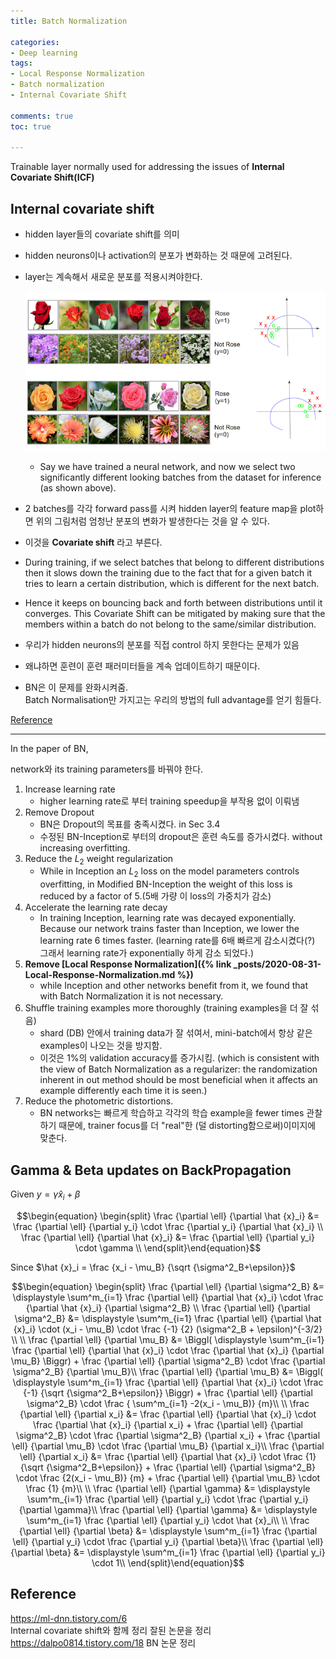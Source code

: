 ```yaml
---
title: Batch Normalization

categories:
- Deep learning
tags:
- Local Response Normalization
- Batch normalization
- Internal Covariate Shift

comments: true
toc: true

---
```


Trainable layer normally used for addressing the issues of **Internal Covariate Shift(ICF)**    

## Internal covariate shift   
- hidden layer들의 covariate shift를 의미 
- hidden neurons이나 activation의 분포가 변화하는 것 때문에 고려된다.            
- layer는 계속해서 새로운 분포를 적용시켜야한다.     
     
     ![ICF](/assets/img/BN/ICF.png)    
    - Say we have trained a neural network, and now we select two significantly different looking batches from the dataset for inference (as shown above).    
- 2 batches를 각각 forward pass를 시켜 hidden layer의 feature map을 plot하면 위의 그림처럼 엄청난 분포의 변화가 발생한다는 것을 알 수 있다.   
- 이것을 **Covariate shift** 라고 부른다.    
-  During training, if we select batches that belong to different distributions then it slows down the training due to the fact that for a given batch it tries to learn a certain distribution, which is different for the next batch.    
-  Hence it keeps on bouncing back and forth between distributions until it converges. This Covariate Shift can be mitigated by making sure that the members within a batch do not belong to the same/similar distribution.        
     
- 우리가 hidden neurons의 분포를 직접 control 하지 못한다는 문제가 있음    
- 왜냐하면 훈련이 훈련 패러미터들을 계속 업데이트하기 때문이다.    
- BN은 이 문제를 완화시켜줌.      
Batch Normalisation만 가지고는 우리의 방법의 full advantage를 얻기 힘들다.    

[Reference](https://towardsdatascience.com/difference-between-local-response-normalization-and-batch-normalization-272308c034ac)    

<!-- <pre id="Update Rule of Gamma and Beta" style="display:hidden;">
    \begin{algorithm}
    \caption{Update Rule of Gamma and Beta}
    \begin{algorithmic}

    \FUNCTION {BackPropagation}{$A, \vec{b}$}
    \STATE Converts a system $A\vec{x} = \vec{b}$ to an upper-triangular system $U\vec{x} = \vec{y}$  
    \STATE Assumes invertible $A \isin \reals^{n \times n}$ and $\vec{b} \isin \reals^{n}$.
    \STATE $U, \vec{y} \leftarrow A, \vec{b}$
        \FOR{$p = 1$ \TO $n$}
            \STATE *Optionally insert pivoting code here*  
            \STATE $s \leftarrow \frac 1 {u_{pp}}$
            \STATE $y_p \leftarrow s \cdot y_p$
            \FOR{$c = p$ \TO $n$}
                \STATE $u_{pc} \leftarrow s \cdot u_{pc}$
            \ENDFOR
            \FOR{$r = p + 1$ \TO $n$}
                \STATE $s \leftarrow {-u_{rp}}$
                \STATE $y_r \leftarrow y_r + s \cdot y_p$
                \FOR{$c=p$ \TO $n$}
                    \STATE ${u_{rc}} \leftarrow {u_{rc}} + s \cdot u_{pc}$
                \ENDFOR
            \ENDFOR
        \ENDFOR
    \RETURN $U, \vec{y}$
    \ENDFUNCTION  
    
    \FUNCTION {Backward-Substitution}{$U, \vec{y}$}
    \STATE Solves upper-triangular systems $U\vec{x} = \vec{y}$  for  $\vec{x}$.
    \STATE $\vec{x} \leftarrow \vec{y}$
        \FOR{$p = n$ \TO $1$}
            \FOR{$r = 1$ \TO $p - 1$}
                \STATE $x_{r} \leftarrow x_{r} - \frac {u_{rp}x_p} {u_{pp}}$
            \ENDFOR
        \ENDFOR
    \RETURN $\vec{x}$
    \ENDFUNCTION
    \end{algorithmic}
    \end{algorithm}
</pre> -->


-------------

In the paper of BN,    
    
network와 its training parameters를 바꿔야 한다.    

1. Increase learning rate    
    - higher learning rate로 부터 training speedup을 부작용 없이 이뤄냄
2. Remove Dropout    
    - BN은 Dropout의 목표를 충족시켰다. in Sec 3.4
    - 수정된 BN-Inception로 부터의 dropout은 훈련 속도를 증가시켰다. without increasing overfitting.
3. Reduce the $L_2$ weight regularization
    - While in Inception an $L_2$ loss on the model parameters controls overfitting, in Modified BN-Inception the weight of this loss is reduced by a factor of 5.(5배 가량 이 loss의 가중치가 감소)
4. Accelerate the learning rate decay
    - In training Inception, learning rate was decayed exponentially.    Because our network trains faster than Inception, we lower the learning rate 6 times faster. (learning rate를 6배 빠르게 감소시켰다(?) 그래서 learning rate가 exponentially 하게 감소 되었다.)
5. **Remove [Local Response Normalization]({% link _posts/2020-08-31-Local-Response-Normalization.md %})**
    - while Inception and other networks benefit from it, we found that with Batch Normalization it is not necessary. 
6. Shuffle training examples more thoroughly (training examples을 더 잘 섞음)    
    - shard (DB) 안에서 training data가 잘 섞여서, mini-batch에서 항상 같은 examples이 나오는 것을 방지함.
    - 이것은 1%의 validation accuracy를 증가시킴. (which is consistent with the view of Batch Normalization as a regularizer: the randomization inherent in out method should be most beneficial when it affects an example differently each time it is seen.)
7. Reduce the photometric distortions.
    - BN networks는 빠르게 학습하고 각각의 학습 example을 fewer times 관찰하기 때문에, trainer focus를 더 "real"한 (덜 distorting함으로써)이미지에 맞춘다. 

## Gamma & Beta updates on BackPropagation
     
Given $y = \gamma \hat {x}_i + \beta$     
     
$$\begin{equation} \begin{split}     
\frac {\partial \ell} {\partial \hat {x}_i} &= \frac {\partial \ell} {\partial y_i} \cdot \frac {\partial y_i} {\partial \hat {x}_i} \\
\frac {\partial \ell} {\partial \hat {x}_i} &= \frac {\partial \ell} {\partial y_i} \cdot \gamma \\
\end{split}\end{equation}$$     
    
Since $\hat {x}_i = \frac {x_i - \mu_B} {\sqrt {\sigma^2_B+\epsilon}}$     
     
$$\begin{equation} \begin{split}
\frac {\partial \ell} {\partial \sigma^2_B} &= \displaystyle \sum^m_{i=1} \frac {\partial \ell} {\partial \hat {x}_i} \cdot \frac {\partial \hat {x}_i} {\partial \sigma^2_B} \\     
\frac {\partial \ell} {\partial \sigma^2_B} &= \displaystyle \sum^m_{i=1} \frac {\partial \ell} {\partial \hat {x}_i} \cdot (x_i - \mu_B) \cdot \frac {-1} {2} (\sigma^2_B + \epsilon)^{-3/2} \\ 
\\
\frac {\partial \ell} {\partial \mu_B} &= \Biggl( \displaystyle \sum^m_{i=1} \frac {\partial \ell} {\partial \hat {x}_i} \cdot \frac {\partial \hat {x}_i} {\partial \mu_B} \Biggr) + \frac {\partial \ell} {\partial \sigma^2_B} \cdot  \frac {\partial \sigma^2_B} {\partial \mu_B}\\
\frac {\partial \ell} {\partial \mu_B} &= \Biggl( \displaystyle \sum^m_{i=1} \frac {\partial \ell} {\partial \hat {x}_i} \cdot \frac {-1} {\sqrt {\sigma^2_B+\epsilon}} \Biggr) + \frac {\partial \ell} {\partial \sigma^2_B} \cdot  \frac { \sum^m_{i=1} -2(x_i - \mu_B)} {m}\\
\\
\frac {\partial \ell} {\partial x_i} &= \frac {\partial \ell} {\partial \hat {x}_i} \cdot \frac {\partial \hat {x}_i} {\partial x_i} + \frac {\partial \ell} {\partial \sigma^2_B} \cdot \frac {\partial \sigma^2_B} {\partial x_i} + \frac {\partial \ell} {\partial \mu_B} \cdot \frac {\partial \mu_B} {\partial x_i}\\
\frac {\partial \ell} {\partial x_i} &= \frac {\partial \ell} {\partial \hat {x}_i} \cdot \frac {1} {\sqrt {\sigma^2_B+\epsilon}} + \frac {\partial \ell} {\partial \sigma^2_B} \cdot \frac {2(x_i - \mu_B)} {m} + \frac {\partial \ell} {\partial \mu_B} \cdot \frac {1} {m}\\
\\
\frac {\partial \ell} {\partial \gamma} &= \displaystyle \sum^m_{i=1} \frac {\partial \ell} {\partial y_i} \cdot \frac {\partial y_i} {\partial \gamma}\\
\frac {\partial \ell} {\partial \gamma} &= \displaystyle \sum^m_{i=1} \frac {\partial \ell} {\partial y_i} \cdot \hat {x}_i\\
\\
\frac {\partial \ell} {\partial \beta} &= \displaystyle \sum^m_{i=1} \frac {\partial \ell} {\partial y_i} \cdot \frac {\partial y_i} {\partial \beta}\\
\frac {\partial \ell} {\partial \beta} &= \displaystyle \sum^m_{i=1} \frac {\partial \ell} {\partial y_i} \cdot 1\\
\end{split}\end{equation}$$     

## Reference
<https://ml-dnn.tistory.com/6>    
Internal covariate shift와 함께 정리 잘된 논문을 정리
<https://dalpo0814.tistory.com/18> BN 논문 정리

<!-- <script>
    pseudocode.renderElement(document.getElementById("Update Rule of Gamma and Beta"));
</script> -->

